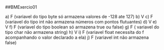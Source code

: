 ##BMExercio01

a) F (variavel do tipo byte só armazena valores de -128 ate 127)
b) V
c) F (variavel do tipo int não armazena números com pontos flutuantes)
d) V
e) V
f) F (variavel do tipo boolean só armazena true ou false)
g) F ( variavel do tipo char não armazena string)
h) V 
i) F (variavel float necessita do f acompanhando o valor declarado a ela)
j) F (variavel int não armazena false)
